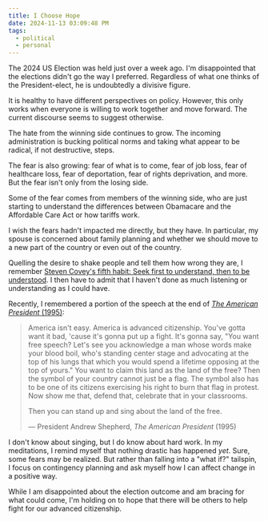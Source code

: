 ```yaml
---
title: I Choose Hope
date: 2024-11-13 03:09:48 PM
tags:
  - political
  - personal
---
```


The 2024 US Election was held just over a week ago. I'm disappointed that the elections didn't go the way I preferred. Regardless of what one thinks of the President-elect, he is undoubtedly a divisive figure.

It is healthy to have different perspectives on policy. However, this only works when everyone is willing to work together and move forward. The current discourse seems to suggest otherwise.

The hate from the winning side continues to grow. The incoming administration is bucking political norms and taking what appear to be radical, if not destructive, steps.

The fear is also growing: fear of what is to come, fear of job loss, fear of healthcare loss, fear of deportation, fear of rights deprivation, and more. But the fear isn't only from the losing side.

Some of the fear comes from members of the winning side, who are just starting to understand the differences between Obamacare and the Affordable Care Act or how tariffs work.

I wish the fears hadn't impacted me directly, but they have. In particular, my spouse is concerned about family planning and whether we should move to a new part of the country or even out of the country.

Quelling the desire to shake people and tell them how wrong they are, I remember [Steven Covey's fifth habit: Seek first to understand, then to be understood](https://www.franklincovey.com/the-7-habits/habit-5/). I then have to admit that I haven't done as much listening or understanding as I could have.

Recently, I remembered a portion of the speech at the end of [_The American President_ (1995)](https://www.americanrhetoric.com/MovieSpeeches/moviespeechtheamericanpresident.html):

> America isn't easy. America is advanced citizenship. You've gotta want it bad, 'cause it's gonna put up a fight. It's gonna say, "You want free speech? Let's see you acknowledge a man whose words make your blood boil, who's standing center stage and advocating at the top of his lungs that which you would spend a lifetime opposing at the top of yours." You want to claim this land as the land of the free? Then the symbol of your country cannot just be a flag. The symbol also has to be one of its citizens exercising his right to burn that flag in protest. Now show me that, defend that, celebrate that in your classrooms.
>
> Then you can stand up and sing about the land of the free.
>
> — President Andrew Shepherd, _The American President_ (1995)

I don't know about singing, but I do know about hard work. In my meditations, I remind myself that nothing drastic has happened _yet_. Sure, some fears may be realized. But rather than falling into a "what if?" tailspin, I focus on contingency planning and ask myself how I can affect change in a positive way.

While I am disappointed about the election outcome and am bracing for what could come, I'm holding on to hope that there will be others to help fight for our advanced citizenship.
